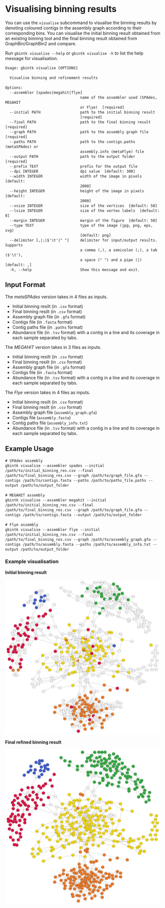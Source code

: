 # Visualising binning results

You can use the `visualise` subcommand to visualise the binning results by denoting coloured contigs in the assembly graph according to their corresponding bins. You can visualise the initial binning result obtained from an existing binning tool and the final binning result obtained from GraphBin/GraphBin2 and compare.

Run `gbintk visualise --help` or `gbintk visualise -h` to list the help message for visualisation.

```shell
Usage: gbintk visualise [OPTIONS]

  Visualise binning and refinement results

Options:
  --assembler [spades|megahit|flye]
                                  name of the assembler used (SPAdes, MEGAHIT
                                  or Flye)  [required]
  --initial PATH                  path to the initial binning result
                                  [required]
  --final PATH                    path to the final binning result  [required]
  --graph PATH                    path to the assembly graph file  [required]
  --paths PATH                    path to the contigs.paths (metaSPAdes) or
                                  assembly.info (metaFlye) file
  --output PATH                   path to the output folder  [required]
  --prefix TEXT                   prefix for the output file
  --dpi INTEGER                   dpi value  [default: 300]
  --width INTEGER                 width of the image in pixels  [default:
                                  2000]
  --height INTEGER                height of the image in pixels  [default:
                                  2000]
  --vsize INTEGER                 size of the vertices  [default: 50]
  --lsize INTEGER                 size of the vertex labels  [default: 8]
  --margin INTEGER                margin of the figure  [default: 50]
  --type TEXT                     type of the image (jpg, png, eps, svg)
                                  [default: png]
  --delimiter [,|;|$'\t'|" "]     delimiter for input/output results. Supports
                                  a comma (,), a semicolon (;), a tab ($'\t'),
                                  a space (" ") and a pipe (|)  [default: ,]
  -h, --help                      Show this message and exit.
```

## Input Format

The *metaSPAdes* version takes in 4 files as inputs.

* Initial binning resilt (in `.csv` format)
* Final binning resilt (in `.csv` format)
* Assembly graph file (in `.gfa` format)
* Contigs file (in `.fasta` format)
* Contig paths file (in `.paths` format)
* Abundance file (in `.tsv` format) with a contig in a line and its coverage in each sample separated by tabs.

The *MEGAHIT* version takes in 3 files as inputs.

* Initial binning resilt (in `.csv` format)
* Final binning resilt (in `.csv` format)
* Assembly graph file (in `.gfa` format)
* Contigs file (in `.fasta` format)
* Abundance file (in `.tsv` format) with a contig in a line and its coverage in each sample separated by tabs.

The *Flye* version takes in 4 files as inputs.

* Initial binning resilt (in `.csv` format)
* Final binning resilt (in `.csv` format)
* Assembly graph file (`assembly_graph.gfa`)
* Contigs file (`assembly.fasta`)
* Contig paths file (`assembly_info.txt`)
* Abundance file (in `.tsv` format) with a contig in a line and its coverage in each sample separated by tabs.

## Example Usage

```shell
# SPAdes assembly
gbintk visualise --assembler spades --initial /path/to/initial_binning_res.csv --final /path/to/final_binning_res.csv --graph /path/to/graph_file.gfa --contigs /path/to/contigs.fasta --paths /path/to/paths_file.paths --output /path/to/output_folder

# MEGAHIT assembly
gbintk visualise --assembler megahit --initial /path/to/initial_binning_res.csv --final /path/to/final_binning_res.csv --graph /path/to/graph_file.gfa --contigs /path/to/contigs.fasta --output /path/to/output_folder

# Flye assembly
gbintk visualise --assembler flye --initial /path/to/initial_binning_res.csv --final /path/to/final_binning_res.csv --graph /path/to/assembly_graph.gfa --contigs /path/to/assembly.fasta --paths /path/to/assembly_info.txt --output /path/to/output_folder
```

### Example visualisation

**Initial binning result**

![](images/initial_binning_result.png)

**Final refined binning result**

![](images/final_GraphBin_binning_result.png)